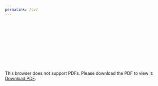 ```yaml
---
permalink: /cv/
---
```

<object data="https://tatumdmortimer.github.io/assets/pdfs/2024-08_cv.pdf)" type="application/pdf" width="750px" height="750px">
    <embed src="https://tatumdmortimer.github.io/assets/pdfs/2024-08_cv.pdf" type="application/pdf">
        <p>This browser does not support PDFs. Please download the PDF to view it: <a href="https://tatumdmortimer.github.io/assets/pdfs/2024-08_cv.pdf)">Download PDF</a>.</p>
    </embed>
</object>
